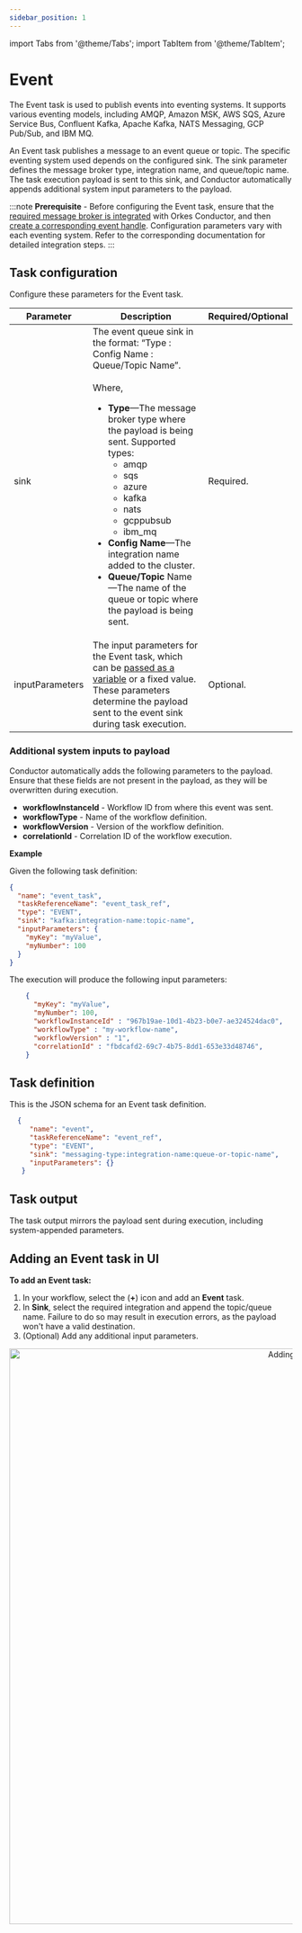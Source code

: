 ```yaml
---
sidebar_position: 1
---
```


import Tabs from '@theme/Tabs';
import TabItem from '@theme/TabItem';

# Event 

The Event task is used to publish events into eventing systems. It supports various eventing models, including AMQP, Amazon MSK, AWS SQS, Azure Service Bus, Confluent Kafka, Apache Kafka, NATS Messaging, GCP Pub/Sub, and IBM MQ.

An Event task publishes a message to an event queue or topic. The specific eventing system used depends on the configured sink. The sink parameter defines the message broker type, integration name, and queue/topic name. The task execution payload is sent to this sink, and Conductor automatically appends additional system input parameters to the payload.

:::note 
**Prerequisite** - Before configuring the Event task, ensure that the [required message broker is integrated](https://orkes.io/content/category/integrations/message-broker) with Orkes Conductor, and then [create a corresponding event handle](https://orkes.io/content/developer-guides/event-handler). Configuration parameters vary with each eventing system. Refer to the corresponding documentation for detailed integration steps.
:::

## Task configuration

Configure these parameters for the Event task.

| Parameter | Description | Required/Optional | 
| --------- | ----------- | ----------------- |
| sink | The event queue sink in the format: “Type : Config Name : Queue/Topic Name”.<br/><br/>Where,<ul><li>**Type**—The message broker type where the payload is being sent. Supported types:<ul><li>amqp</li><li>sqs</li><li>azure</li><li>kafka</li><li>nats</li><li>gcppubsub</li><li>ibm_mq</li></ul></li><li>**Config Name**—The integration name added to the cluster.</li><li>**Queue/Topic** Name—The name of the queue or topic where the payload is being sent.</li></ul> | Required. |
| inputParameters | The input parameters for the Event task, which can be [passed as a variable](https://orkes.io/content/developer-guides/passing-inputs-to-task-in-conductor) or a fixed value. These parameters determine the payload sent to the event sink during task execution. | Optional. |

### Additional system inputs to payload​

Conductor automatically adds the following parameters to the payload. Ensure that these fields are not present in the payload, as they will be overwritten during execution.

* **workflowInstanceId** - Workflow ID from where this event was sent.
* **workflowType** - Name of the workflow definition.
* **workflowVersion** - Version of the workflow definition.
* **correlationId** - Correlation ID of the workflow execution.

**Example**

Given the following task definition:

```json
{
  "name": "event_task",
  "taskReferenceName": "event_task_ref",
  "type": "EVENT",
  "sink": "kafka:integration-name:topic-name",
  "inputParameters": {
    "myKey": "myValue",
    "myNumber": 100
  }
}
```

The execution will produce the following input parameters:

```json
    {
      "myKey": "myValue",
      "myNumber": 100,
      "workflowInstanceId" : "967b19ae-10d1-4b23-b0e7-ae324524dac0",
      "workflowType" : "my-workflow-name",
      "workflowVersion" : "1",
      "correlationId" : "fbdcafd2-69c7-4b75-8dd1-653e33d48746",
    }
```

## Task definition

This is the JSON schema for an Event task definition.

```json
  {
     "name": "event",
     "taskReferenceName": "event_ref",
     "type": "EVENT",
     "sink": "messaging-type:integration-name:queue-or-topic-name",
     "inputParameters": {}
   }
```

## Task output

The task output mirrors the payload sent during execution, including system-appended parameters.

## Adding an Event task in UI

**To add an Event task:**

1. In your workflow, select the (**+**) icon and add an **Event** task.
2. In **Sink**, select the required integration and append the topic/queue name. Failure to do so may result in execution errors, as the payload won't have a valid destination.
3. (Optional) Add any additional input parameters.

<center><p><img src="/content/img/ui-guide-event-task.png" alt="Adding event task" width="1024" height="auto"/></p></center>